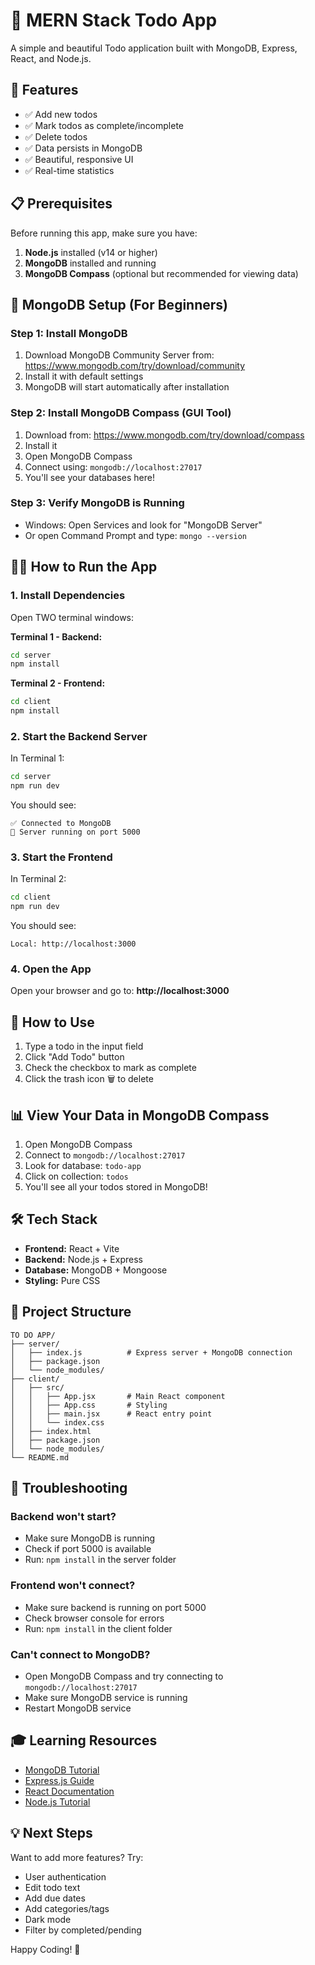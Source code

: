 # 📝 MERN Stack Todo App

A simple and beautiful Todo application built with MongoDB, Express, React, and Node.js.

## 🚀 Features

- ✅ Add new todos
- ✅ Mark todos as complete/incomplete
- ✅ Delete todos
- ✅ Data persists in MongoDB
- ✅ Beautiful, responsive UI
- ✅ Real-time statistics

## 📋 Prerequisites

Before running this app, make sure you have:

1. **Node.js** installed (v14 or higher)
2. **MongoDB** installed and running
3. **MongoDB Compass** (optional but recommended for viewing data)

## 🔧 MongoDB Setup (For Beginners)

### Step 1: Install MongoDB

1. Download MongoDB Community Server from: https://www.mongodb.com/try/download/community
2. Install it with default settings
3. MongoDB will start automatically after installation

### Step 2: Install MongoDB Compass (GUI Tool)

1. Download from: https://www.mongodb.com/try/download/compass
2. Install it
3. Open MongoDB Compass
4. Connect using: `mongodb://localhost:27017`
5. You'll see your databases here!

### Step 3: Verify MongoDB is Running

- Windows: Open Services and look for "MongoDB Server"
- Or open Command Prompt and type: `mongo --version`

## 🏃‍♂️ How to Run the App

### 1. Install Dependencies

Open TWO terminal windows:

**Terminal 1 - Backend:**
```bash
cd server
npm install
```

**Terminal 2 - Frontend:**
```bash
cd client
npm install
```

### 2. Start the Backend Server

In Terminal 1:
```bash
cd server
npm run dev
```

You should see:
```
✅ Connected to MongoDB
🚀 Server running on port 5000
```

### 3. Start the Frontend

In Terminal 2:
```bash
cd client
npm run dev
```

You should see:
```
Local: http://localhost:3000
```

### 4. Open the App

Open your browser and go to: **http://localhost:3000**

## 🎯 How to Use

1. Type a todo in the input field
2. Click "Add Todo" button
3. Check the checkbox to mark as complete
4. Click the trash icon 🗑️ to delete

## 📊 View Your Data in MongoDB Compass

1. Open MongoDB Compass
2. Connect to `mongodb://localhost:27017`
3. Look for database: `todo-app`
4. Click on collection: `todos`
5. You'll see all your todos stored in MongoDB!

## 🛠️ Tech Stack

- **Frontend:** React + Vite
- **Backend:** Node.js + Express
- **Database:** MongoDB + Mongoose
- **Styling:** Pure CSS

## 📁 Project Structure

```
TO DO APP/
├── server/
│   ├── index.js          # Express server + MongoDB connection
│   ├── package.json
│   └── node_modules/
├── client/
│   ├── src/
│   │   ├── App.jsx       # Main React component
│   │   ├── App.css       # Styling
│   │   ├── main.jsx      # React entry point
│   │   └── index.css
│   ├── index.html
│   ├── package.json
│   └── node_modules/
└── README.md
```

## 🐛 Troubleshooting

### Backend won't start?
- Make sure MongoDB is running
- Check if port 5000 is available
- Run: `npm install` in the server folder

### Frontend won't connect?
- Make sure backend is running on port 5000
- Check browser console for errors
- Run: `npm install` in the client folder

### Can't connect to MongoDB?
- Open MongoDB Compass and try connecting to `mongodb://localhost:27017`
- Make sure MongoDB service is running
- Restart MongoDB service

## 🎓 Learning Resources

- [MongoDB Tutorial](https://www.mongodb.com/docs/manual/tutorial/)
- [Express.js Guide](https://expressjs.com/en/starter/installing.html)
- [React Documentation](https://react.dev/)
- [Node.js Tutorial](https://nodejs.org/en/docs/)

## 💡 Next Steps

Want to add more features? Try:
- User authentication
- Edit todo text
- Add due dates
- Add categories/tags
- Dark mode
- Filter by completed/pending

Happy Coding! 🚀